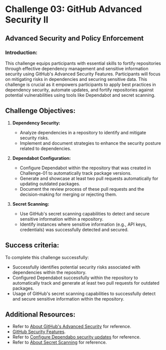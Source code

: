 # Challenge 03: GitHub Advanced Security II

## Advanced Security and Policy Enforcement

### Introduction:
This challenge equips participants with essential skills to fortify repositories through effective dependency management and sensitive information security using GitHub's Advanced Security Features. Participants will focus on mitigating risks in dependencies and securing sensitive data. This challenge is crucial as it empowers participants to apply best practices in dependency security, automate updates, and fortify repositories against potential vulnerabilities using tools like Dependabot and secret scanning.

## Challenge Objectives:

1. **Dependency Security:**
   - Analyze dependencies in a repository to identify and mitigate security risks.
   - Implement and document strategies to enhance the security posture related to dependencies.

2. **Dependabot Configuration:**

   -  Configure Dependabot within the repository that was created in Challenge-01 to automatically track package versions.
   -  Generate and showcase at least two pull requests automatically for updating outdated packages.
   -  Document the review process of these pull requests and the decision-making for merging or rejecting them.
  
3. **Secret Scanning:**
   - Use GitHub's secret scanning capabilities to detect and secure sensitive information within a repository.
   - Identify instances where sensitive information (e.g., API keys, credentials) was successfully detected and secured.
  
## Success criteria:
To complete this challenge successfully:

- Successfully identifies potential security risks associated with dependencies within the repository.
- Configured Dependabot successfully within the repository to automatically track and generate at least two pull requests for outdated packages.
- Usage of GitHub's secret scanning capabilities to successfully detect and secure sensitive information within the repository.

## Additional Resources:

- Refer to [About GitHub's Advanced Security](https://docs.github.com/en/get-started/learning-about-github/about-github-advanced-security) for reference.
- [GitHub Security Features](https://docs.github.com/en/code-security/getting-started/github-security-features).
- Refer to [Configure Dependabo security updates](https://docs.github.com/en/code-security/dependabot/dependabot-security-updates/configuring-dependabot-security-updates) for reference.
- Refer to [About Secret Scanning](https://docs.github.com/en/code-security/secret-scanning/about-secret-scanning) for reference.
